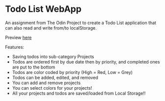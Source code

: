 # Todo List WebApp
An assignment from The Odin Project to create a Todo List application that can also read and write from/to localStorage.

Preview [here](https://persevering-traveller.github.io/odin-todo/)

Features:
* Saving todos into sub-category Projects
* Todos are ordered first by due date then by priority, and completed ones are put to the bottom
* Todos are color coded by priority (High = Red, Low = Grey)
* Todos can be added, edited, and removed
* You can add and remove projects
* You can select colors for your projects!
* All your projects and todos are saved/loaded from Local Storage!!